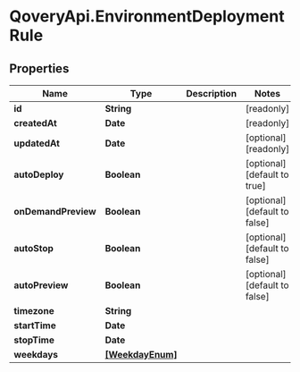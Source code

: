 # QoveryApi.EnvironmentDeploymentRule

## Properties

Name | Type | Description | Notes
------------ | ------------- | ------------- | -------------
**id** | **String** |  | [readonly] 
**createdAt** | **Date** |  | [readonly] 
**updatedAt** | **Date** |  | [optional] [readonly] 
**autoDeploy** | **Boolean** |  | [optional] [default to true]
**onDemandPreview** | **Boolean** |  | [optional] [default to false]
**autoStop** | **Boolean** |  | [optional] [default to false]
**autoPreview** | **Boolean** |  | [optional] [default to false]
**timezone** | **String** |  | 
**startTime** | **Date** |  | 
**stopTime** | **Date** |  | 
**weekdays** | [**[WeekdayEnum]**](WeekdayEnum.md) |  | 


